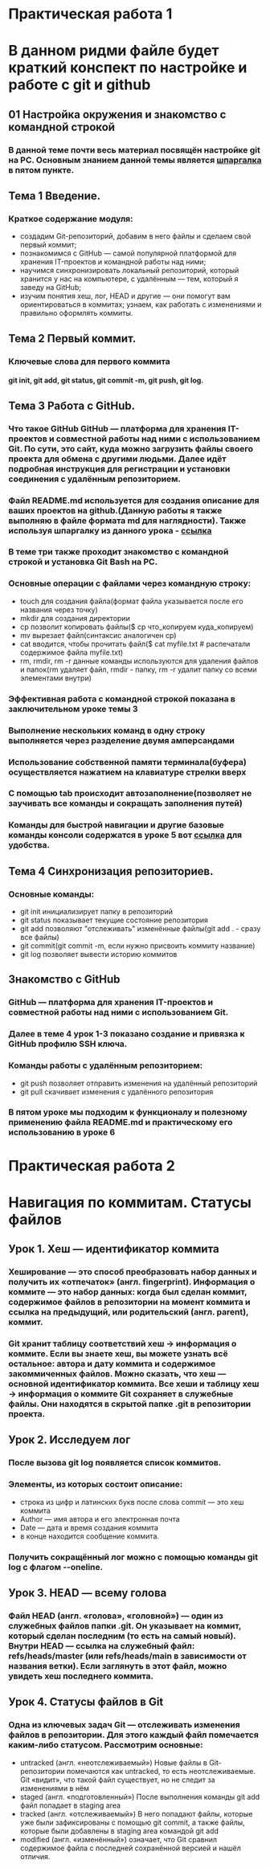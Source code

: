 # Практическая работа 1
# В данном ридми файле будет краткий конспект по настройке и работе с git и github
## 01 Настройка окружения и знакомство с командной строкой
### В данной теме почти весь материал посвящён настройке git на PC. Основным знанием данной темы является [шпаргалка](https://practicum.yandex.ru/trainer/git-basics/lesson/fe0bcd71-f592-423b-bb81-27c37a6a115b/ "Базовые команды git") в пятом пункте.
## Тема 1 Введение.
### Краткое содержание модуля:
 - создадим Git-репозиторий, добавим в него файлы и сделаем свой первый коммит;
 - познакомимся с GitHub — самой популярной платформой для хранения IT-проектов и командной работы над ними;
 - научимся синхронизировать локальный репозиторий, который хранится у нас на компьютере, с удалённым — тем, который я заведу на GitHub;
 - изучим понятия хеш, лог, HEAD и другие — они помогут вам ориентироваться в коммитах;
узнаем, как работать с изменениями и правильно оформлять коммиты.

## Тема 2 Первый коммит.
### Ключевые слова для первого коммита
#### git init, git add, git status, git commit -m, git push, git log.
 
## Тема 3 Работа с GitHub.
### Что такое GitHub GitHub — платформа для хранения IT-проектов и совместной работы над ними с использованием Git. По сути, это сайт, куда можно загрузить файлы своего проекта для обмена с другими людьми. Далее идёт подробная инструкция для регистрации и установки соединения с удалённым репозиторием.

### Файл README.md используется для создания описание для ваших проектов на github.(Данную работы я также выполняю в файле формата md для наглядности). Также используя шпаргалку из данного урока - [ссылка](https://practicum.yandex.ru/trainer/git-basics/lesson/c6b9607c-e8bc-4446-89f9-c74522c3492f/ "Шпаргалка по readme")
### В теме три также проходит знакомство с командной строкой и установка Git Bash на PC. 
### Основные операции с файлами через командную строку:
- touch для создания файла(формат файла указывается после его названия через точку)
- mkdir для создания директории
- cp позволит копировать файлы($ cp что_копируем куда_копируем)
- mv вырезает файл(синтаксис аналогичен cp)
- cat вводится, чтобы прочитать файл($ cat myfile.txt # распечатали содержимое файла myfile.txt)
- rm, rmdir, rm -r данные команды используются для удаления файлов и папок(rm удаляет файл, rmdir - папку, rm -r удалит папку со всеми элементами внутри)
### Эффективная работа с командной строкой показана в заключительном уроке темы 3
### Выполнение нескольких команд в одну строку выполняется через разделение двумя амперсандами
### Использование собственной памяти терминала(буфера) осуществляется нажатием на клавиатуре стрелки вверх
### С помощью tab происходит автозаполнение(позволяет не заучивать все команды и сокращать заполнения путей)
### Команды для быстрой навигации и другие базовые команды консоли содержатся в уроке 5 вот [ссылка](https://practicum.yandex.ru/trainer/git-basics/lesson/fe0bcd71-f592-423b-bb81-27c37a6a115b/ "Шпаргался по базовой работе с консолью") для удобства.
## Тема 4 Синхронизация репозиториев.
### Основные команды:
- git init инициализирует папку в репозиторий
- git status показывает текущие состояние репозитория
- git add позволяют "отслеживать" изменённые файлы(git add . - сразу все файлы)
- git commit(git commit -m, если нужно присвоить коммиту название)
- git log позволяет вывести историю коммитов

## Знакомство с GitHub
### GitHub — платформа для хранения IT-проектов и совместной работы над ними с использованием Git.
### Далее в теме 4 урок 1-3 показано создание и привязка к GitHub профилю SSH ключа.
### Команды работы с удалённым репозиторием:
- git push позволяет отправить изменения на удалённый репозиторий
- git pull скачивает изменения с удалённого репозитория
### В пятом уроке мы подходим к функционалу и полезному применению файла README.md и практическому его использованию в уроке 6

# Практическая работа 2
# Навигация по коммитам. Статусы файлов
## Урок 1. Хеш — идентификатор коммита
### Хеширование — это способ преобразовать набор данных и получить их «отпечаток» (англ. fingerprint). Информация о коммите — это набор данных: когда был сделан коммит, содержимое файлов в репозитории на момент коммита и ссылка на предыдущий, или родительский (англ. parent), коммит.
### Git хранит таблицу соответствий хеш → информация о коммите. Если вы знаете хеш, вы можете узнать всё остальное: автора и дату коммита и содержимое закоммиченных файлов. Можно сказать, что хеш — основной идентификатор коммита. Все хеши и таблицу хеш → информация о коммите Git сохраняет в служебные файлы. Они находятся в скрытой папке .git в репозитории проекта.
## Урок 2. Исследуем лог
### После вызова git log появляется список коммитов.
### Элементы, из которых состоит описание:
- строка из цифр и латинских букв после слова commit — это хеш коммита
- Author — имя автора и его электронная почта
- Date — дата и время создания коммита
- в конце находится сообщение коммита.
### Получить сокращённый лог можно с помощью команды git log с флагом --oneline. 
## Урок 3. HEAD — всему голова
### Файл HEAD (англ. «голова», «головной») — один из служебных файлов папки .git. Он указывает на коммит, который сделан последним (то есть на самый новый). Внутри HEAD — ссылка на служебный файл: refs/heads/master (или refs/heads/main в зависимости от названия ветки). Если заглянуть в этот файл, можно увидеть хеш последнего коммита.
## Урок 4. Статусы файлов в Git
### Одна из ключевых задач Git — отслеживать изменения файлов в репозитории. Для этого каждый файл помечается каким-либо статусом. Рассмотрим основные:
- untracked (англ. «неотслеживаемый») Новые файлы в Git-репозитории помечаются как untracked, то есть неотслеживаемые. Git «видит», что такой файл существует, но не следит за изменениями в нём
- staged (англ. «подготовленный») После выполнения команды git add файл попадает в staging area
- tracked (англ. «отслеживаемый») В него попадают файлы, которые уже были зафиксированы с помощью git commit, а также файлы, которые были добавлены в staging area командой git add
- modified (англ. «изменённый») означает, что Git сравнил содержимое файла с последней сохранённой версией и нашёл отличия.
